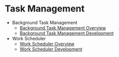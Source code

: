 # Task Management
- Background Task Management 
  - [Background Task Management Overview](background-task-overview.md)
  - [Background Task Management Development](background-task-dev-guide.md)
- Work Scheduler
  - [Work Scheduler Overview](work-scheduler-overview.md)
  - [Work Scheduler Development](work-scheduler-dev-guide.md)

